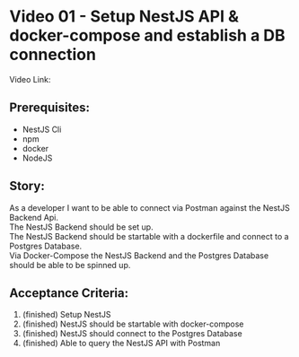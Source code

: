 # Video 01 - Setup NestJS API & docker-compose and establish a DB connection

Video Link: <tbd>

## Prerequisites:
- NestJS Cli
- npm
- docker
- NodeJS

## Story:
As a developer I want to be able to connect via Postman against the NestJS Backend Api.  
The NestJS Backend should be set up.  
The NestJS Backend should be startable with a dockerfile and connect to a Postgres Database.  
Via Docker-Compose the NestJS Backend and the Postgres Database should be able to be spinned up.

## Acceptance Criteria:
1. (finished) Setup NestJS
2. (finished) NestJS should be startable with docker-compose
3. (finished) NestJS should connect to the Postgres Database
4. (finished) Able to query the NestJS API with Postman

